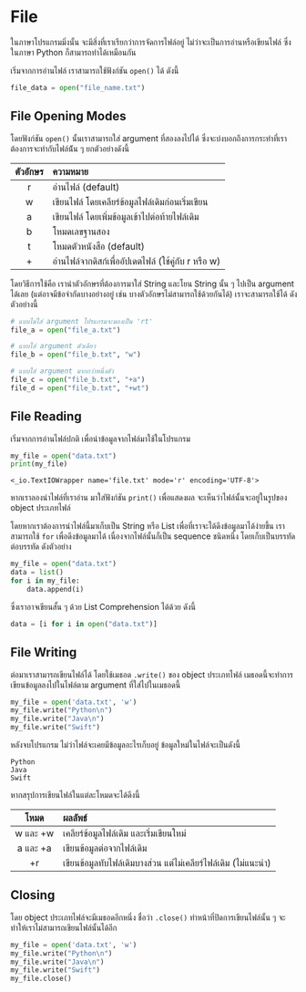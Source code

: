 # File

ในภาษาโปรแกรมมิ่งนั้น จะมีสิ่งที่เราเรียกว่าการจัดการไฟล์อยู่ ไม่ว่าจะเป็นการอ่านหรือเขียนไฟล์ ซึ่งในภาษา Python ก็สามารถทำได้เหมือนกัน

เริ่มจากการอ่านไฟล์ เราสามารถใช้ฟังก์ชัน `open()` ได้ ดังนี้

```python
file_data = open("file_name.txt")
```

## File Opening Modes

โดยฟังก์ชัน `open()` นั้นเราสามารถใส่ argument ที่สองลงไปได้ ซึ่งจะบ่งบอกถึงการกระทำที่เราต้องการจะทำกับไฟล์น้ัน ๆ ยกตัวอย่างดังนี้

|ตัวอักษร|ความหมาย|
|:-:|:-|
|r|อ่านไฟล์ (default)|
|w|เขียนไฟล์ โดยเคลียร์ข้อมูลไฟล์เดิมก่อนเริ่มเขียน|
|a|เขียนไฟล์ โดยเพิ่มข้อมูลเข้าไปต่อท้ายไฟล์เดิม|
|b|โหมดเลขฐานสอง|
|t|โหมดตัวหนังสือ (default)|
|+|อ่านไฟล์จากดิสก์เพื่ออัปเดตไฟล์ (ใช้คู่กับ r หรือ w)|

โดยวิธีการใช้คือ เรานำตัวอักษรที่ต้องการมาใส่ String และโยน String นั้น ๆ ไปเป็น argument ได้เลย (แต่อาจมีข้อจำกัดบางอย่างอยู่ เช่น บางตัวอักษรไม่สามารถใช้ด้วยกันได้) เราจะสามารถใช้ได้ ดังตัวอย่างนี้

```python
# แบบไม่ใส่ argument โปรแกรมจะมองเป็น 'rt'
file_a = open("file_a.txt")    

# แบบใส่ argument ตัวเดียว
file_b = open("file_b.txt", "w")

# แบบใส่ argument มากกว่าหนึ่งตัว
file_c = open("file_b.txt", "+a")
file_d = open("file_b.txt", "+wt") 
```

## File Reading

เริ่มจากการอ่านไฟล์ปกติ เพื่อนำข้อมูลจากไฟล์มาใช้ในโปรแกรม

```python
my_file = open("data.txt")
print(my_file)
```

```
<_io.TextIOWrapper name='file.txt' mode='r' encoding='UTF-8'>
```

หากเราลองนำไฟล์ที่เราอ่าน มาใส่ฟังก์ชัน `print()` เพื่อแสดงผล จะเห็นว่าไฟล์นั้นจะอยู่ในรูปของ object ประเภทไฟล์ 

โดยหากเราต้องการนำไฟล์นี้มาเก็บเป็น String หรือ List เพื่อที่เราจะได้ดึงข้อมูลมาได้ง่ายขึ้น เราสามารถใช้ `for` เพื่อดึงข้อมูลมาได้ เนื่องจากไฟล์นั้นก็เป็น sequence ชนิดหนึ่ง โดยเก็บเป็นบรรทัดต่อบรรทัด ดังตัวอย่าง

```python
my_file = open("data.txt")
data = list()
for i in my_file:
    data.append(i)
```

ซึ่งเราอาจเขียนสั้น ๆ ด้วย List Comprehension ได้ด้วย ดังนี้

```python
data = [i for i in open("data.txt")]
```

## File Writing

ต่อมาเราสามารถเขียนไฟล์ได้ โดยใช้เมธอด `.write()` ของ object ประเภทไฟล์ เมธอดนี้จะทำการเขียนข้อมูลลงไปในไฟล์ตาม argument ที่ใส่ไปในเมธอดนี้

```python
my_file = open('data.txt', 'w')
my_file.write("Python\n")
my_file.write("Java\n")
my_file.write("Swift")
```

หลังจบโปรแกรม ไม่ว่าไฟล์จะเคยมีข้อมูลอะไรเก็บอยู่ ข้อมูลใหม่ในไฟล์จะเป็นดังนี้

```
Python
Java
Swift
```

หากสรุปการเขียนไฟล์ในแต่ละโหมดจะได้ดีงนี้

|โหมด|ผลลัพธ์|
|:---:|:---|
|w และ +w|เคลียร์ข้อมูลไฟล์เดิม และเริ่มเขียนใหม่|
|a และ +a|เขียนข้อมูลต่อจากไฟล์เดิม|
|+r|เขียนข้อมูลทับไฟล์เดิมบางส่วน แต่ไม่เคลียร์ไฟล์เดิม (ไม่แนะนำ)|

## Closing

โดย object ประเภทไฟล์จะมีเมธอดอีกหนึ่ง ชื่อว่า `.close()` ทำหน้าที่ปิดการเขียนไฟล์นั้น ๆ จะทำให้เราไม่สามารถเขียนไฟล์นั้นได้อีก

```python
my_file = open('data.txt', 'w')
my_file.write("Python\n")
my_file.write("Java\n")
my_file.write("Swift")
my_file.close()
```
